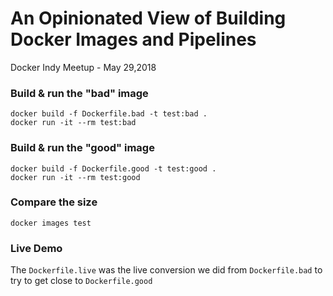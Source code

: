 # An Opinionated View of Building Docker Images and Pipelines
Docker Indy Meetup - May 29,2018

### Build & run the "bad" image
```
docker build -f Dockerfile.bad -t test:bad .
docker run -it --rm test:bad
```

### Build & run the "good" image
```
docker build -f Dockerfile.good -t test:good .
docker run -it --rm test:good
```

### Compare the size
```
docker images test
```

### Live Demo
The `Dockerfile.live` was the live conversion we did from `Dockerfile.bad` to try to get close to `Dockerfile.good`
